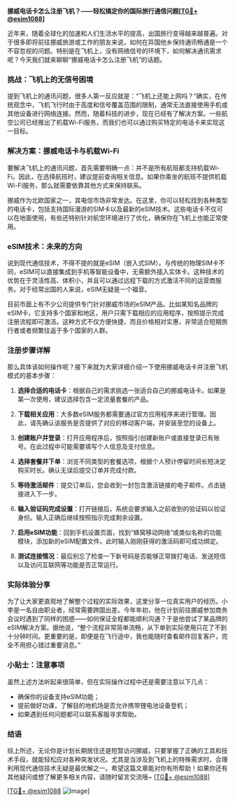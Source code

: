 **挪威电话卡怎么注册飞机？——轻松搞定你的国际旅行通信问题[[TG💪+ @esim1088](https://t.me/s/esim1088)]**

近年来，随着全球化的加速和人们生活水平的提高，出国旅行变得越来越普遍。对于很多即将前往挪威旅游或工作的朋友来说，如何在异国他乡保持通讯畅通是一个不容忽视的问题。特别是在飞机上，没有网络信号的环境下，如何解决通讯需求呢？今天我们就来聊聊“挪威电话卡怎么注册飞机”的话题。

### 挑战：飞机上的无信号困境

提到飞机上的通讯问题，很多人第一反应就是：“飞机上还能上网吗？”确实，在传统观念中，飞机飞行时由于高度和信号覆盖范围的限制，通常无法直接使用手机或其他设备进行网络连接。然而，随着科技的进步，现在已经有了解决方案。一些航空公司已经推出了机载Wi-Fi服务，而我们也可以通过购买特定的电话卡来实现这一目标。

### 解决方案：挪威电话卡与机载Wi-Fi

要解决飞机上的通讯问题，首先需要明确一点：并不是所有航班都支持机载Wi-Fi。因此，在选择航班时，建议提前查询相关信息。如果你乘坐的航班不提供机载Wi-Fi服务，那么就需要依靠其他方式来保持联系。

挪威作为北欧国家之一，其电信市场非常发达。在这里，你可以轻松找到各种类型的电话卡，包括支持国际漫游的SIM卡以及最新的eSIM技术。这些电话卡不仅可以在地面使用，有些还特别针对航空环境进行了优化，确保你在飞机上也能正常使用。

### eSIM技术：未来的方向

说到现代通信技术，不得不提的就是eSIM（嵌入式SIM）。与传统的物理SIM卡不同，eSIM可以直接集成到手机等智能设备中，无需额外插入实体卡。这种技术的优势在于灵活性高、体积小，并且可以通过远程下载的方式激活不同的运营商服务。对于经常出国的人来说，eSIM无疑是一个福音。

目前市面上有不少公司提供专门针对挪威市场的eSIM产品。比如某知名品牌的eSIM卡，它支持多个国家和地区，用户只需下载相应的应用程序，按照提示完成注册流程即可激活。这种方式不仅方便快捷，而且价格相对实惠，非常适合短期旅行者或者频繁往返于多个国家的人群。

### 注册步骤详解

那么具体该如何操作呢？接下来就为大家详细介绍一下使用挪威电话卡并注册飞机模式的基本步骤：

1. **选择合适的电话卡**：根据自己的需求挑选一张适合自己的挪威电话卡。如果是第一次使用，建议选择包含一定流量套餐的产品。
   
2. **下载相关应用**：大多数eSIM服务都需要通过官方应用程序来进行管理。因此，请先确认该服务是否提供了对应的移动客户端，并安装至您的设备上。

3. **创建账户并登录**：打开应用程序后，按照指引创建新账户或直接登录已有账号。在此过程中可能需要填写个人信息及支付信息。

4. **选择套餐并下单**：浏览不同类型的套餐选项，根据个人预计停留时间长短决定购买时长。确认无误后提交订单并完成付款。

5. **等待激活邮件**：提交订单后，您会收到一封包含激活链接的电子邮件。点击链接进入下一步。

6. **输入验证码完成设置**：打开链接后，系统会要求输入之前收到的验证码以验证身份。输入正确后继续按照指示完成剩余设置。

7. **启用eSIM功能**：回到手机设置页面，找到“蜂窝移动网络”或类似名称的功能模块，添加新的eSIM配置文件。此时输入刚刚获得的激活码即可成功绑定。

8. **测试连接情况**：最后别忘了检查一下新号码是否能够正常拨打电话、发送短信以及访问互联网等功能是否正常运行。

### 实际体验分享

为了让大家更直观地了解整个过程的实际效果，这里分享一位真实用户的经历。小李是一名自由职业者，经常需要跨国出差。今年年初，他在计划前往挪威参加商务会议时遇到了同样的困惑——如何保证全程都能顺利沟通？于是他尝试了某品牌的eSIM解决方案。据他说，“整个流程非常简单流畅，从下单到实际使用只花了不到十分钟时间。更重要的是，即便是在飞行途中，我也能随时查看邮件回复客户，完全不用担心错过重要消息。”

### 小贴士：注意事项

虽然上述方法听起来很简单，但在实际操作过程中还是需要注意以下几点：
- 确保你的设备支持eSIM功能；
- 提前做好功课，了解目的地机场是否允许携带锂电池设备登机；
- 如果遇到任何问题都可以联系客服寻求帮助。

### 结语

综上所述，无论你是计划长期居住还是短暂访问挪威，只要掌握了正确的工具和技术手段，就能轻松应对各种突发状况。尤其是当涉及到飞机上的特殊需求时，合理利用现代通信技术无疑是最优解之一。希望这篇文章能对你有所帮助！如果你还有其他疑问或想了解更多相关内容，请随时留言交流哦~ [[TG💪+ @esim1088](https://t.me/s/esim1088)] 

[[TG💪+ @esim1088](https://t.me/s/esim1088) ![Image](https://i.postimg.cc/4NQfJmqS/Snipaste-2025-05-13-00-14-12.png)]